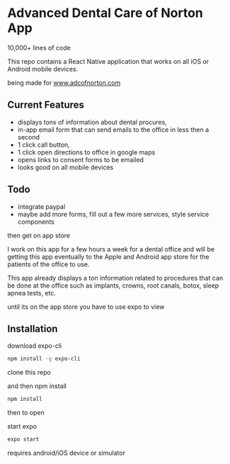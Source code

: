 # Advanced Dental Care of Norton App

10,000+ lines of code

This repo contains a React Native application that works on all iOS or Android mobile devices.

being made for www.adcofnorton.com

## Current Features

- displays tons of information about dental procures,
- in-app email form that can send emails to the office in less then a second
- 1 click call button,
- 1 click open directions to office in google maps
- opens links to consent forms to be emailed
- looks good on all mobile devices

## Todo

- integrate paypal
- maybe add more forms, fill out a few more services, style service components

then get on app store

I work on this app for a few hours a week for a dental office and will be getting this app eventually
to the Apple and Android app store for the patients of the office to use.

This app already displays a ton information related to procedures that can be done at the office such as implants, crowns, root canals, botox, sleep apnea tests, etc.

until its on the app store you have to use expo to view

## Installation

download expo-cli

```bash
npm install -g expo-cli
```

clone this repo

and then npm install

```bash
npm install
```

then to open

start expo

```bash
expo start
```

requires android/iOS device or simulator
